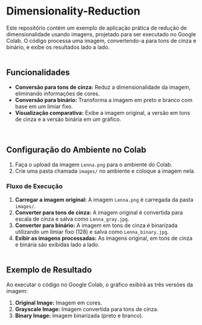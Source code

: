# Dimensionality-Reduction

Este repositório contém um exemplo de aplicação prática de redução de dimensionalidade usando imagens, projetado para ser executado no Google Colab. O código processa uma imagem, convertendo-a para tons de cinza e binário, e exibe os resultados lado a lado.
<br><br>

## Funcionalidades

- **Conversão para tons de cinza:** Reduz a dimensionalidade da imagem, eliminando informações de cores.
- **Conversão para binário:** Transforma a imagem em preto e branco com base em um limiar fixo.
- **Visualização comparativa:** Exibe a imagem original, a versão em tons de cinza e a versão binária em um gráfico.
<br>

## Configuração do Ambiente no Colab

1. Faça o upload da imagem `Lenna.png` para o ambiente do Colab. 
2. Crie uma pasta chamada `images/` no ambiente e coloque a imagem nela.

### Fluxo de Execução

1. **Carregar a imagem original:** 
   A imagem `Lenna.png` é carregada da pasta `images/`.
2. **Converter para tons de cinza:** 
   A imagem original é convertida para escala de cinza e salva como `Lenna_gray.jpg`.
3. **Converter para binário:** 
   A imagem em tons de cinza é binarizada utilizando um limiar fixo (128) e salva como `Lenna_binary.jpg`.
4. **Exibir as imagens processadas:** 
   As imagens original, em tons de cinza e binária são exibidas lado a lado.
<br><br>

## Exemplo de Resultado

Ao executar o código no Google Colab, o gráfico exibirá as três versões da imagem:

1. **Original Image:** Imagem em cores.
2. **Grayscale Image:** Imagem convertida para tons de cinza.
3. **Binary Image:** Imagem binarizada (preto e branco).
